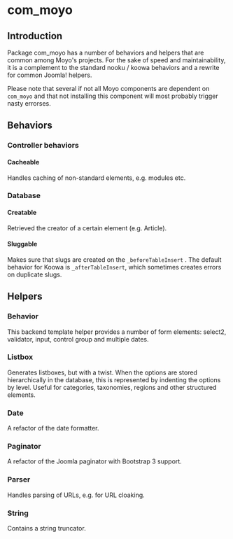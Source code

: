 # com_moyo

## Introduction

Package com_moyo has a number of behaviors and helpers that are common among Moyo's projects. For the sake of speed and
maintainability, it is a complement to the standard nooku / koowa behaviors and a rewrite for common Joomla! helpers.

Please note that several if not all Moyo components are dependent on `com_moyo` and that not installing this component
will most probably trigger nasty errorses.

## Behaviors

### Controller behaviors

#### Cacheable

Handles caching of non-standard elements, e.g. modules etc.

### Database

#### Creatable

Retrieved the creator of a certain element (e.g. Article).

#### Sluggable

Makes sure that slugs are created on the `_beforeTableInsert` . The default behavior for Koowa is `_afterTableInsert`,
which sometimes creates errors on duplicate slugs.

## Helpers

### Behavior

This backend template helper provides a number of form elements: select2, validator, input, control group and multiple
dates.

### Listbox

Generates listboxes, but with a twist. When the options are stored hierarchically in the database, this is represented
by indenting the options by level. Useful for categories, taxonomies, regions and other structured elements.

### Date

A refactor of the date formatter.

### Paginator

A refactor of the Joomla paginator with Bootstrap 3 support.

### Parser

Handles parsing of URLs, e.g. for URL cloaking.

### String

Contains a string truncator.